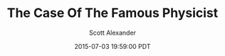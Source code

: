 ---
layout: podcast
title: "The Case Of The Famous Physicist"
author: Scott Alexander
description: https://slatestarcodex.com/2015/07/03/the-case-of-the-famous-physicist/
date: 2015-07-03 19:59:00 PDT
length: 3336596
duration: 834
guid: the-case-of-the-famous-physicist
---